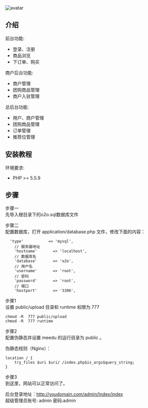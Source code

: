 ![avatar]()


## 介绍

前台功能:

- 登录、注册
- 商品浏览
- 下订单、购买

商户后台功能:

- 商户管理
- 团购商品管理
- 商户入驻管理

总后台功能:

- 用户、商户管理
- 团购商品管理
- 订单管理
- 推荐位管理



## 安装教程

环境要求:

- PHP >= 5.5.9

## 步骤

步骤一  
先导入根目录下的o2o.sql数据库文件

步骤二  
配置数据库，打开 application/database.php 文件，修改下面的内容：

```
  'type'           => 'mysql',
    // 服务器地址
    'hostname'       => 'localhost',
    // 数据库名
    'database'       => 'o2o',
    // 用户名
    'username'       => 'root',
    // 密码
    'password'       => 'root',
    // 端口
    'hostport'       => '3306',
```




步骤1  
设置 public/upload 目录和 runtime  权限为 777

```
chmod -R  777 public/upload
chmod -R  777 runtime 
````

步骤2  
配置伪静态并设置 meedu 的运行目录为 public 。

伪静态规则（Nginx）：

```
location / {
	try_files $uri $uri/ /index.php$is_args$query_string;
}
```


步骤3  
到这里，网站可以正常访问了。

后台登录地址：http://youdomain.com/admin/Index/index  
超级管理员账号: admin  密码:admin
